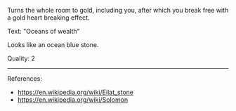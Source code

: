 Turns the whole room to gold, including you, after which you break free with a gold heart breaking effect.

Text: "Oceans of wealth"

Looks like an ocean blue stone.

Quality: 2

-----

References:
- https://en.wikipedia.org/wiki/Eilat_stone
- https://en.wikipedia.org/wiki/Solomon